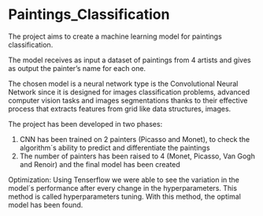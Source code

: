 # Paintings_Classification
The project aims to create a machine learning model for paintings classification.   

The model receives as input a dataset of paintings from 4 artists and gives as output the painter’s name for each one.

The chosen model is a neural network type is the Convolutional Neural Network since it is designed for images classification problems, advanced computer vision tasks and images segmentations thanks to their effective process that extracts features from grid like data structures, images.

The project has been developed in two phases: 

1.  CNN has been trained on 2 painters (Picasso and Monet), to check the algorithm´s ability to predict and differentiate the paintings 
2.  The number of painters has been raised to 4 (Monet, Picasso, Van Gogh and Renoir) and the final model has been created

Optimization:
Using Tenserflow we were able to see the variation in the model´s performance after every change in the hyperparameters. This method is called hyperparameters tuning. With this method, the optimal model has been found.
 

